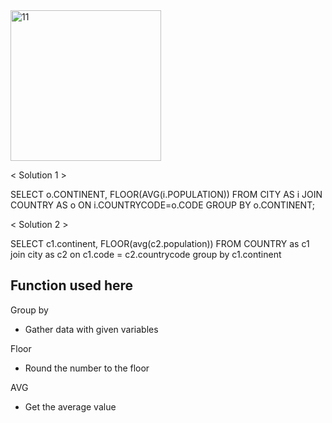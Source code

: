 

<img width="241" alt="11" src="https://user-images.githubusercontent.com/78076248/115147806-1e8ea680-a05d-11eb-9bc6-79cd80b25881.PNG">

< Solution 1 >

SELECT o.CONTINENT, FLOOR(AVG(i.POPULATION)) FROM CITY AS i JOIN COUNTRY AS o ON i.COUNTRYCODE=o.CODE GROUP BY o.CONTINENT;

< Solution 2 >

SELECT c1.continent, FLOOR(avg(c2.population))
FROM COUNTRY as c1
join city as c2 on c1.code = c2.countrycode
group by c1.continent

Function used here
-


Group by
- Gather data with given variables

Floor
- Round the number to the floor

AVG
- Get the average value
